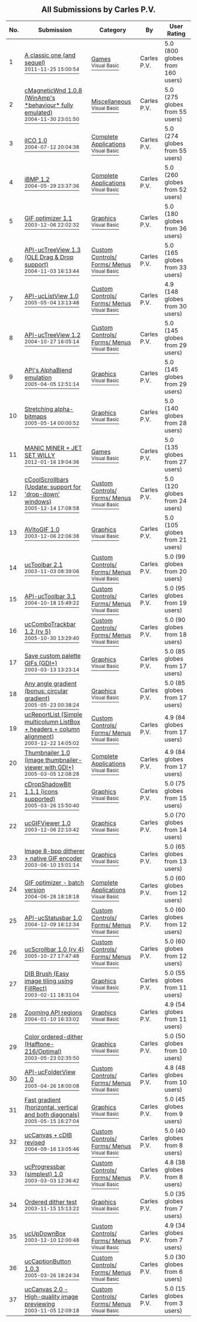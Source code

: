 ﻿<div align="center">

## All Submissions by Carles P\.V\.

</div>

No.  | Submission | Category | By   | User Rating
---- | ---------- | -------- | ---- | -----------
1 | [A classic one \(and sequel\)<br /><sup>2011-11-25 15:00:54</sup>](https://github.com/Planet-Source-Code/carles-p-v-a-classic-one-and-sequel__1-61601) | [Games<br /><sup>Visual Basic</sup>](../ByCategory/games__1-38.md) | Carles P\.V\. | 5.0 (800 globes from 160 users)
2 | [cMagneticWnd 1\.0\.8 \(WinAmp's \*behaviour\* fully emulated\)<br /><sup>2004-11-30 23:01:50</sup>](https://github.com/Planet-Source-Code/carles-p-v-cmagneticwnd-1-0-8-winamp-s-behaviour-fully-emulated__1-57095) | [Miscellaneous<br /><sup>Visual Basic</sup>](../ByCategory/miscellaneous__1-1.md) | Carles P\.V\. | 5.0 (275 globes from 55 users)
3 | [iICO 1\.0<br /><sup>2004-07-12 20:04:38</sup>](https://github.com/Planet-Source-Code/carles-p-v-iico-1-0__1-54524) | [Complete Applications<br /><sup>Visual Basic</sup>](../ByCategory/complete-applications__1-27.md) | Carles P\.V\. | 5.0 (274 globes from 55 users)
4 | [iBMP 1\.2<br /><sup>2004-05-29 23:37:36</sup>](https://github.com/Planet-Source-Code/carles-p-v-ibmp-1-2__1-42376) | [Complete Applications<br /><sup>Visual Basic</sup>](../ByCategory/complete-applications__1-27.md) | Carles P\.V\. | 5.0 (260 globes from 52 users)
5 | [GIF optimizer 1\.1<br /><sup>2003-12-06 22:02:32</sup>](https://github.com/Planet-Source-Code/carles-p-v-gif-optimizer-1-1__1-47447) | [Graphics<br /><sup>Visual Basic</sup>](../ByCategory/graphics__1-46.md) | Carles P\.V\. | 5.0 (180 globes from 36 users)
6 | [API\-ucTreeView 1\.3 \(OLE Drag &amp; Drop support\)<br /><sup>2004-11-03 16:13:44</sup>](https://github.com/Planet-Source-Code/carles-p-v-api-uctreeview-1-3-ole-drag-amp-drop-support__1-57047) | [Custom Controls/ Forms/  Menus<br /><sup>Visual Basic</sup>](../ByCategory/custom-controls-forms-menus__1-4.md) | Carles P\.V\. | 5.0 (165 globes from 33 users)
7 | [API\-ucListView 1\.0<br /><sup>2005-05-04 13:13:48</sup>](https://github.com/Planet-Source-Code/carles-p-v-api-uclistview-1-0__1-56021) | [Custom Controls/ Forms/  Menus<br /><sup>Visual Basic</sup>](../ByCategory/custom-controls-forms-menus__1-4.md) | Carles P\.V\. | 4.9 (148 globes from 30 users)
8 | [API\-ucTreeView 1\.2<br /><sup>2004-10-27 16:05:14</sup>](https://github.com/Planet-Source-Code/carles-p-v-api-uctreeview-1-2__1-56958) | [Custom Controls/ Forms/  Menus<br /><sup>Visual Basic</sup>](../ByCategory/custom-controls-forms-menus__1-4.md) | Carles P\.V\. | 5.0 (145 globes from 29 users)
9 | [API's AlphaBlend emulation<br /><sup>2005-04-05 12:51:14</sup>](https://github.com/Planet-Source-Code/carles-p-v-api-s-alphablend-emulation__1-59786) | [Graphics<br /><sup>Visual Basic</sup>](../ByCategory/graphics__1-46.md) | Carles P\.V\. | 5.0 (145 globes from 29 users)
10 | [Stretching alpha\-bitmaps<br /><sup>2005-05-14 00:00:52</sup>](https://github.com/Planet-Source-Code/carles-p-v-stretching-alpha-bitmaps__1-60424) | [Graphics<br /><sup>Visual Basic</sup>](../ByCategory/graphics__1-46.md) | Carles P\.V\. | 5.0 (140 globes from 28 users)
11 | [MANIC MINER \+ JET SET WILLY<br /><sup>2012-01-16 19:04:36</sup>](https://github.com/Planet-Source-Code/carles-p-v-manic-miner-jet-set-willy__1-64982) | [Games<br /><sup>Visual Basic</sup>](../ByCategory/games__1-38.md) | Carles P\.V\. | 5.0 (135 globes from 27 users)
12 | [cCoolScrollbars \(Update: support for 'drop\-down' windows\)<br /><sup>2005-12-14 17:08:58</sup>](https://github.com/Planet-Source-Code/carles-p-v-ccoolscrollbars-update-support-for-drop-down-windows__1-63527) | [Custom Controls/ Forms/  Menus<br /><sup>Visual Basic</sup>](../ByCategory/custom-controls-forms-menus__1-4.md) | Carles P\.V\. | 5.0 (120 globes from 24 users)
13 | [AVItoGIF 1\.0<br /><sup>2003-12-06 22:06:38</sup>](https://github.com/Planet-Source-Code/carles-p-v-avitogif-1-0__1-46847) | [Graphics<br /><sup>Visual Basic</sup>](../ByCategory/graphics__1-46.md) | Carles P\.V\. | 5.0 (105 globes from 21 users)
14 | [ucToolbar 2\.1<br /><sup>2003-11-03 08:39:06</sup>](https://github.com/Planet-Source-Code/carles-p-v-uctoolbar-2-1__1-49179) | [Custom Controls/ Forms/  Menus<br /><sup>Visual Basic</sup>](../ByCategory/custom-controls-forms-menus__1-4.md) | Carles P\.V\. | 5.0 (99 globes from 20 users)
15 | [API\-ucToolbar 3\.1<br /><sup>2004-10-18 15:49:22</sup>](https://github.com/Planet-Source-Code/carles-p-v-api-uctoolbar-3-1__1-56769) | [Custom Controls/ Forms/  Menus<br /><sup>Visual Basic</sup>](../ByCategory/custom-controls-forms-menus__1-4.md) | Carles P\.V\. | 5.0 (95 globes from 19 users)
16 | [ucComboTrackbar 1\.2 \(rv 5\)<br /><sup>2005-10-30 13:29:40</sup>](https://github.com/Planet-Source-Code/carles-p-v-uccombotrackbar-1-2-rv-5__1-62954) | [Custom Controls/ Forms/  Menus<br /><sup>Visual Basic</sup>](../ByCategory/custom-controls-forms-menus__1-4.md) | Carles P\.V\. | 5.0 (90 globes from 18 users)
17 | [Save custom palette GIFs \(GDI\+\)<br /><sup>2003-03-13 13:23:14</sup>](https://github.com/Planet-Source-Code/carles-p-v-save-custom-palette-gifs-gdi__1-43599) | [Graphics<br /><sup>Visual Basic</sup>](../ByCategory/graphics__1-46.md) | Carles P\.V\. | 5.0 (85 globes from 17 users)
18 | [Any angle gradient \(bonus: circular gradient\)<br /><sup>2005-05-23 00:38:24</sup>](https://github.com/Planet-Source-Code/carles-p-v-any-angle-gradient-bonus-circular-gradient__1-60580) | [Graphics<br /><sup>Visual Basic</sup>](../ByCategory/graphics__1-46.md) | Carles P\.V\. | 5.0 (85 globes from 17 users)
19 | [ucReportList \(Simple multicolumn ListBox \+ headers \+ column alignment\)<br /><sup>2003-12-22 14:05:02</sup>](https://github.com/Planet-Source-Code/carles-p-v-ucreportlist-simple-multicolumn-listbox-headers-column-alignment__1-50423) | [Custom Controls/ Forms/  Menus<br /><sup>Visual Basic</sup>](../ByCategory/custom-controls-forms-menus__1-4.md) | Carles P\.V\. | 4.9 (84 globes from 17 users)
20 | [Thumbnailer 1\.0 \(image thumbnailer\-viewer with GDI\+\)<br /><sup>2005-03-05 12:08:28</sup>](https://github.com/Planet-Source-Code/carles-p-v-thumbnailer-1-0-image-thumbnailer-viewer-with-gdi__1-59677) | [Complete Applications<br /><sup>Visual Basic</sup>](../ByCategory/complete-applications__1-27.md) | Carles P\.V\. | 4.9 (84 globes from 17 users)
21 | [cDropShadowBlt 1\.1\.1 \(icons supported\)<br /><sup>2005-03-26 15:50:40</sup>](https://github.com/Planet-Source-Code/carles-p-v-cdropshadowblt-1-1-1-icons-supported__1-59604) | [Graphics<br /><sup>Visual Basic</sup>](../ByCategory/graphics__1-46.md) | Carles P\.V\. | 5.0 (75 globes from 15 users)
22 | [ucGIFViewer 1\.0<br /><sup>2003-12-06 22:10:42</sup>](https://github.com/Planet-Source-Code/carles-p-v-ucgifviewer-1-0__1-46349) | [Graphics<br /><sup>Visual Basic</sup>](../ByCategory/graphics__1-46.md) | Carles P\.V\. | 5.0 (70 globes from 14 users)
23 | [Image 8\-bpp ditherer \+ native GIF encoder<br /><sup>2003-06-10 15:01:14</sup>](https://github.com/Planet-Source-Code/carles-p-v-image-8-bpp-ditherer-native-gif-encoder__1-45899) | [Graphics<br /><sup>Visual Basic</sup>](../ByCategory/graphics__1-46.md) | Carles P\.V\. | 5.0 (65 globes from 13 users)
24 | [GIF optimizer \- batch version<br /><sup>2004-06-28 18:18:18</sup>](https://github.com/Planet-Source-Code/carles-p-v-gif-optimizer-batch-version__1-48237) | [Complete Applications<br /><sup>Visual Basic</sup>](../ByCategory/complete-applications__1-27.md) | Carles P\.V\. | 5.0 (60 globes from 12 users)
25 | [API\-ucStatusbar 1\.0<br /><sup>2004-12-09 16:12:34</sup>](https://github.com/Planet-Source-Code/carles-p-v-api-ucstatusbar-1-0__1-56837) | [Custom Controls/ Forms/  Menus<br /><sup>Visual Basic</sup>](../ByCategory/custom-controls-forms-menus__1-4.md) | Carles P\.V\. | 5.0 (60 globes from 12 users)
26 | [ucScrollbar 1\.0 \(rv 4\)<br /><sup>2005-10-27 17:47:48</sup>](https://github.com/Planet-Source-Code/carles-p-v-ucscrollbar-1-0-rv-4__1-63046) | [Custom Controls/ Forms/  Menus<br /><sup>Visual Basic</sup>](../ByCategory/custom-controls-forms-menus__1-4.md) | Carles P\.V\. | 5.0 (60 globes from 12 users)
27 | [DIB Brush \(Easy image tiling using FillRect\)<br /><sup>2003-02-11 18:31:04</sup>](https://github.com/Planet-Source-Code/carles-p-v-dib-brush-easy-image-tiling-using-fillrect__1-40585) | [Graphics<br /><sup>Visual Basic</sup>](../ByCategory/graphics__1-46.md) | Carles P\.V\. | 5.0 (55 globes from 11 users)
28 | [Zooming API regions<br /><sup>2004-01-10 16:33:02</sup>](https://github.com/Planet-Source-Code/carles-p-v-zooming-api-regions__1-35464) | [Graphics<br /><sup>Visual Basic</sup>](../ByCategory/graphics__1-46.md) | Carles P\.V\. | 4.9 (54 globes from 11 users)
29 | [Color ordered\-dither \(Halftone\-216/Optimal\)<br /><sup>2003-05-23 02:35:50</sup>](https://github.com/Planet-Source-Code/carles-p-v-color-ordered-dither-halftone-216-optimal__1-45435) | [Graphics<br /><sup>Visual Basic</sup>](../ByCategory/graphics__1-46.md) | Carles P\.V\. | 5.0 (50 globes from 10 users)
30 | [API\-ucFolderView 1\.0<br /><sup>2005-04-26 18:00:08</sup>](https://github.com/Planet-Source-Code/carles-p-v-api-ucfolderview-1-0__1-56432) | [Custom Controls/ Forms/  Menus<br /><sup>Visual Basic</sup>](../ByCategory/custom-controls-forms-menus__1-4.md) | Carles P\.V\. | 4.8 (48 globes from 10 users)
31 | [Fast gradient \(horizontal, vertical and both diagonals\)<br /><sup>2005-05-15 16:27:04</sup>](https://github.com/Planet-Source-Code/carles-p-v-fast-gradient-horizontal-vertical-and-both-diagonals__1-60477) | [Graphics<br /><sup>Visual Basic</sup>](../ByCategory/graphics__1-46.md) | Carles P\.V\. | 5.0 (45 globes from 9 users)
32 | [ucCanvas \+ cDIB revised<br /><sup>2004-09-16 13:05:46</sup>](https://github.com/Planet-Source-Code/carles-p-v-uccanvas-cdib-revised__1-56193) | [Custom Controls/ Forms/  Menus<br /><sup>Visual Basic</sup>](../ByCategory/custom-controls-forms-menus__1-4.md) | Carles P\.V\. | 5.0 (40 globes from 8 users)
33 | [ucProgressbar \(simplest\) 1\.0<br /><sup>2003-03-03 12:36:42</sup>](https://github.com/Planet-Source-Code/carles-p-v-ucprogressbar-simplest-1-0__1-40559) | [Custom Controls/ Forms/  Menus<br /><sup>Visual Basic</sup>](../ByCategory/custom-controls-forms-menus__1-4.md) | Carles P\.V\. | 4.8 (38 globes from 8 users)
34 | [Ordered dither test<br /><sup>2003-11-15 15:13:22</sup>](https://github.com/Planet-Source-Code/carles-p-v-ordered-dither-test__1-49875) | [Graphics<br /><sup>Visual Basic</sup>](../ByCategory/graphics__1-46.md) | Carles P\.V\. | 5.0 (35 globes from 7 users)
35 | [ucUpDownBox<br /><sup>2003-12-10 12:00:48</sup>](https://github.com/Planet-Source-Code/carles-p-v-ucupdownbox__1-50379) | [Custom Controls/ Forms/  Menus<br /><sup>Visual Basic</sup>](../ByCategory/custom-controls-forms-menus__1-4.md) | Carles P\.V\. | 4.9 (34 globes from 7 users)
36 | [ucCaptionButton 1\.0\.3<br /><sup>2005-03-26 18:24:34</sup>](https://github.com/Planet-Source-Code/carles-p-v-uccaptionbutton-1-0-3__1-59602) | [Custom Controls/ Forms/  Menus<br /><sup>Visual Basic</sup>](../ByCategory/custom-controls-forms-menus__1-4.md) | Carles P\.V\. | 5.0 (30 globes from 6 users)
37 | [ucCanvas 2\.0 \- High\-quality image previewing<br /><sup>2003-11-05 12:09:18</sup>](https://github.com/Planet-Source-Code/carles-p-v-uccanvas-2-0-high-quality-image-previewing__1-46660) | [Custom Controls/ Forms/  Menus<br /><sup>Visual Basic</sup>](../ByCategory/custom-controls-forms-menus__1-4.md) | Carles P\.V\. | 5.0 (15 globes from 3 users)
